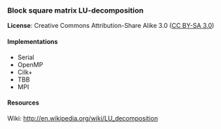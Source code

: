 ### Block square matrix LU-decomposition

**License**: Creative Commons Attribution-Share Alike 3.0
([CC BY-SA 3.0](http://creativecommons.org/licenses/by-sa/3.0/))

#### Implementations
* Serial
* OpenMP
* Cilk+
* TBB
* MPI

#### Resources
Wiki: <http://en.wikipedia.org/wiki/LU_decomposition>


